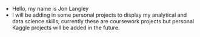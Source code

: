 - Hello, my name is Jon Langley
- I will be adding in some personal projects to display my analytical and data science skills, currently these are coursework projects but personal Kaggle projects will be added in the future.


